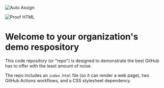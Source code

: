![Auto Assign](https://github.com/Demoday-Abracos/demo-repository/actions/workflows/auto-assign.yml/badge.svg)

![Proof HTML](https://github.com/Demoday-Abracos/demo-repository/actions/workflows/proof-html.yml/badge.svg)

# Welcome to your organization's demo respository
This code repository (or "repo") is designed to demonstrate the best GitHub has to offer with the least amount of noise.

The repo includes an `index.html` file (so it can render a web page), two GitHub Actions workflows, and a CSS stylesheet dependency.
